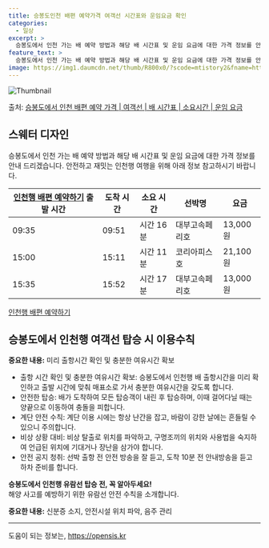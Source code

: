 ```yaml
---
title: 승봉도인천 배편 예약가격 여객선 시간표와 운임요금 확인
categories:
  - 일상
excerpt: >
  승봉도에서 인천 가는 배 예약 방법과 해당 배 시간표 및 운임 요금에 대한 가격 정보를 안내 드리겠습니다. 안전하고 재밋는 인천행 여행을 위해 아래 정보 참고하시기 바랍니다. 인천행 배편 예약하기 👈 클릭승봉도에서 인천행 배 시간표출발 시간도착 시간소요 시간선박명요금09:3509:510시간 16분대부고속페리호13,000원15:0015:110시간 11분코리아피스호21,100원15:3515:520시간 17분대부고속페리호13,000원인천행 배편 예약하기 👈 클릭승봉도에서 인천행 여객선 탑승 시 이용수칙승봉도에서 인천행 여객선을 이용할 때 꼭 알아두어야 할 이용수칙을 소개합니다. 중요한 내용: 미리 출항시간 확인 및 충분한 여유시간 확보출항 시간 확인 및 충분한 여유시간 확보: 승봉도에서 인천행 배 출항시간을 ..
feature_text: >
  승봉도에서 인천 가는 배 예약 방법과 해당 배 시간표 및 운임 요금에 대한 가격 정보를 안내 드리겠습니다. 안전하고 재밋는 인천행 여행을 위해 아래 정보 참고하시기 바랍니다. 인천행 배편 예약하기 👈 클릭승봉도에서 인천행 배 시간표출발 시간도착 시간소요 시간선박명요금09:3509:510시간 16분대부고속페리호13,000원15:0015:110시간 11분코리아피스호21,100원15:3515:520시간 17분대부고속페리호13,000원인천행 배편 예약하기 👈 클릭승봉도에서 인천행 여객선 탑승 시 이용수칙승봉도에서 인천행 여객선을 이용할 때 꼭 알아두어야 할 이용수칙을 소개합니다. 중요한 내용: 미리 출항시간 확인 및 충분한 여유시간 확보출항 시간 확인 및 충분한 여유시간 확보: 승봉도에서 인천행 배 출항시간을 ..
image: https://img1.daumcdn.net/thumb/R800x0/?scode=mtistory2&fname=https%3A%2F%2Fblog.kakaocdn.net%2Fdn%2FvPtRn%2FbtsHDNp1nNd%2FeCzmiA07OIkyVRLgpT2iWK%2Fimg.webp
---
```


![Thumbnail](https://img1.daumcdn.net/thumb/R800x0/?scode=mtistory2&fname=https%3A%2F%2Fblog.kakaocdn.net%2Fdn%2FvPtRn%2FbtsHDNp1nNd%2FeCzmiA07OIkyVRLgpT2iWK%2Fimg.webp)

<p>출처: <a href="https://opensis.kr/entry/%EC%8A%B9%EB%B4%89%EB%8F%84%EC%97%90%EC%84%9C-%EC%9D%B8%EC%B2%9C-%EB%B0%B0%ED%8E%B8-%EC%98%88%EC%95%BD-%EA%B0%80%EA%B2%A9-%EC%97%AC%EA%B0%9D%EC%84%A0-%EB%B0%B0-%EC%8B%9C%EA%B0%84%ED%91%9C-%EC%86%8C%EC%9A%94%EC%8B%9C%EA%B0%84-%EC%9A%B4%EC%9E%84-%EC%9A%94%EA%B8%88" rel="dofollow">승봉도에서 인천 배편 예약 가격 | 여객선 | 배 시간표 | 소요시간 | 운임 요금</a> </p>

## 스웨터 디자인

승봉도에서 인천 가는 배 예약 방법과 해당 배 시간표 및 운임 요금에 대한 가격 정보를 안내 드리겠습니다. 안전하고 재밋는 인천행 여행을
위해 아래 정보 참고하시기 바랍니다.

[인천행 배편 예약하기](https://www.example.com) 출발 시간 | 도착 시간 | 소요 시간 | 선박명 | 요금  
---|---|---|---|---  
09:35 | 09:51 | 시간 16분 | 대부고속페리호 | 13,000원  
15:00 | 15:11 | 시간 11분 | 코리아피스호 | 21,100원  
15:35 | 15:52 | 시간 17분 | 대부고속페리호 | 13,000원  
[인천행 배편 예약하기](https://www.example.com)

## 승봉도에서 인천행 여객선 탑승 시 이용수칙

**중요한 내용:** 미리 출항시간 확인 및 충분한 여유시간 확보

  * 출항 시간 확인 및 충분한 여유시간 확보: 승봉도에서 인천행 배 출항시간을 미리 확인하고 출발 시간에 맞춰 매표소로 가서 충분한 여유시간을 갖도록 합니다.
  * 안전한 탑승: 배가 도착하여 모든 탑승객이 내린 후 탑승하며, 이때 걸어다닐 때는 양끝으로 이동하여 충돌을 피합니다.
  * 계단 안전 수칙: 계단 이용 시에는 항상 난간을 잡고, 바람이 강한 날에는 흔들릴 수 있으니 주의합니다.
  * 비상 상황 대비: 비상 탈출로 위치를 파악하고, 구명조끼의 위치와 사용법을 숙지하여 언급된 위치에 기대거나 장난을 삼가야 합니다.
  * 안전 공지 청취: 선박 출항 전 안전 방송을 잘 듣고, 도착 10분 전 안내방송을 듣고 하차 준비를 합니다.

**승봉도에서 인천행 유람선 탑승 전, 꼭 알아두세요!**  
해양 사고를 예방하기 위한 유람선 안전 수칙을 소개합니다.

**중요한 내용:** 신분증 소지, 안전시설 위치 파악, 음주 관리

* * *

 

도움이 되는 정보는, <a href="https://opensis.kr" rel="dofollow">https://opensis.kr</a>



